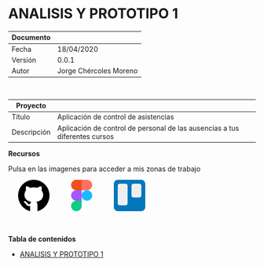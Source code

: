 # ANALISIS Y PROTOTIPO 1

| Documento 	|   |
|-----------	|-  |
| Fecha     	| 18/04/2020  |
| Versión   	| 0.0.1 |
| Autor     	| Jorge Chércoles Moreno  |

<br>

| Proyecto      |  |
|-------------	|- |
| Título        | Aplicación de control de asistencias  |
| Descripción   | Aplicación de control de personal de las ausencias a tus diferentes cursos  |

**Recursos**

Pulsa en las imagenes para acceder a mis zonas de trabajo

<span style="margin: 0 20px;">[![github](./assets/README/github.png)](https://github.com/Chiefbark/TFG)</span>
<span style="margin: 0 20px;">[![figma](./assets/README/figma.png)](https://www.figma.com/file/QYLYZSbAeCGLE2cEa1kam3/designs)</span>
<span style="margin: 0 20px;">[![trello](./assets/README/trello.png)](https://trello.com/b/umjDqcx3/tfg)</span>

<br>

**Tabla de contenidos**
- [ANALISIS Y PROTOTIPO 1](#analisis-y-prototipo-1)

<div style="page-break-after: always;"></div>